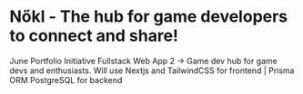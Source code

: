 # Nőkl - The hub for game developers to connect and share!
June Portfolio Initiative Fullstack Web App 2 -> Game dev hub for game devs and enthusiasts. Will use Nextjs and TailwindCSS for frontend | Prisma ORM PostgreSQL for backend

